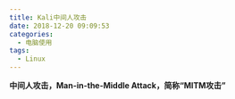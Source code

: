 ```yaml
---
title: Kali中间人攻击
date: 2018-12-20 09:09:53
categories:
  - 电脑使用
tags:
  - Linux
---
```


**中间人攻击，Man-in-the-Middle Attack，简称“MITM攻击”**